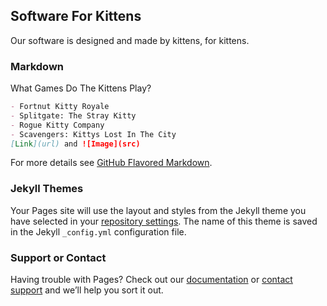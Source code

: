 ## Software For Kittens

Our software is designed and made by kittens, for kittens. 

### Markdown

What Games Do The Kittens Play?

```markdown
- Fortnut Kitty Royale
- Splitgate: The Stray Kitty
- Rogue Kitty Company
- Scavengers: Kittys Lost In The City
[Link](url) and ![Image](src)
```

For more details see [GitHub Flavored Markdown](https://guides.github.com/features/mastering-markdown/).

### Jekyll Themes

Your Pages site will use the layout and styles from the Jekyll theme you have selected in your [repository settings](https://github.com/SwirlyFucks/Kitty-Cord/settings/pages). The name of this theme is saved in the Jekyll `_config.yml` configuration file.

### Support or Contact

Having trouble with Pages? Check out our [documentation](https://docs.github.com/categories/github-pages-basics/) or [contact support](https://support.github.com/contact) and we’ll help you sort it out.
